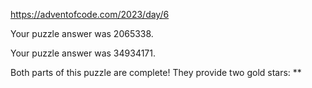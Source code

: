https://adventofcode.com/2023/day/6

Your puzzle answer was 2065338.

Your puzzle answer was 34934171.

Both parts of this puzzle are complete! They provide two gold stars: **
